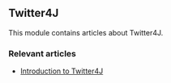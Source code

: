 ## Twitter4J

This module contains articles about Twitter4J.

### Relevant articles

- [Introduction to Twitter4J](https://www.surya.com/twitter4j)
